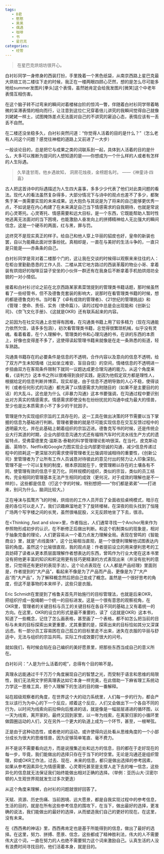 ```yaml
---
tags:
   - B君
   - 憨憨
   - 黑黑
   - 偶遇
   - 咖啡
   - 书
   - 星巴克
categories:
   - 经管
---
```


> 在星巴克烘焙坊很开心。



白衬衫同学一身修身的西装打扮，手里挽着一个黑色纸袋，从南京西路上星巴克最大烘焙工坊二楼往下走的时候，我正在一楼两眼四顾心茫然，想的是怎么尽可能多地给summer发图片[拳头]这个表情，虽然她肯定会给我发图片[微笑]这个中老年表情互相伤害。

在这个脑子转不过弯来的瞬间对着楼梯台阶的惊鸿一瞥，伴随着白衬衫同学带着略微的呆滞表情的相向而行，让注意到这位仁兄穿着倍儿讲究的我瞬间觉得自己就像刘姥姥一样土，试图掩饰差点无法面对自己的不讲究的窘迫心态，表情应该有一丢丢不自然。

在二楼还没坐稳多久，白衬衫突然问道：“你觉得人活着的目的是什么？”（怎么老有人问这个问题？感觉往神棍的道路上又前进了一大步）

一般谈论目的，总是把它与成果之类的词联系到一起，具体到人活着的目的是什么，大多可以推断为提问的人想知道的是——你想成为一个什么样的人或者有怎样的人生际遇。

> 久旱逢甘雨，他乡遇故知，
  洞房花烛夜，金榜题名时。
                                     ——《神童诗·四喜》

古人把这首诗中的际遇描述为人生四大喜事，多多少少代表了他们对此类问题的看法。现代人的看法虽然复杂得多，大部分情况下与诗中的观点也差不了多少，都聚焦于某一类需要实现的未来成果。远大抱负与其说是为了将来的自己能够更优秀一点，不如说是在内心构建了在未来满足自己当下情感需求的自我期待，也就是常说的心灵寄托。心灵寄托、情感需要和远大目标，是一个东西，它既能帮助人暂时性地逃离无法面对的当下困境，也能激励人奋发向上的拼搏精神给人无比强大的瞬间信念，这是一个硬币的两面，红与黑，罪与罚。

这终究不是现实真正的样子。给自己和他人穿上华丽的貂皮也好，皇帝的新装也罢，自以为能藉此面对世事纷扰。真相却是，一直在与美好的生活斗争的，一直只是只能是——赤条条的自己。

白衬衫同学是背对着二楼那个门的，这让我在交谈的时候得以观察来来往往的人：在柜台里勤勤恳恳的工作人员、二楼从其它地方路过的西装革履的物业小哥、拿着装有烘焙好的咖啡豆袋子安坐的小伙伴一群还有在我身后不断拿着手机拍烘焙坊全貌的一对小情侣。

接着和白衬衫讨论之前在北京西路某家素菜馆提到的管理类书籍话题，那时候虽然看了一些经管书，但不及德鲁克套装的影响大，说那时在看管理类书籍的时候，想的都是德鲁克的书。当时看了《卓有成效的管理者》、《21世纪的管理挑战》和《管理：使命、责任、实务（使命篇）》，读的过程中总是会出现能和《创新公司》、《奈飞文化手册》、《这就是OKR》还有<How Google Works>联系起来的内容。

之前因为在社交沟通上总觉得有困难，在沟通类书籍上用了较多精力（现在沟通能力依然欠佳，请多多包涵），初次看管理类书籍，总觉得很繁琐机械，似乎没有灵魂。看着看着，在个人理解中，管理类的书和心理沟通的书，在讲的东西的本质上，好像也变得差不多了，这使得读起管理书籍来就像是在走一条熟悉的街道，轻车熟路。

沟通类书籍存在的必要条件是信息的不透明，合作内容以及意向的信息不透明，给了双方产生未知情绪（比如坐立难安、盲目自信）的空间，情绪信息的不透明进一步扭曲双方在客观条件限制下就同一议题达成更合理沟通的能力。从这个角度来看，《谈判力》这本书之所以很难得到良好实践，是因为他假定双方都是理性人，根据给定的信息判断并博弈。现实却是，由于信息不透明导致的人心不稳，使得谈判（或者任何形式的沟通）都充满了以情感需求为附随目的（如果不是主要目的的话）的大乱斗。这也是为什么《非暴力沟通》这本书要强调，在沟通过程中要识别出对方真实的情感需求。情感需求即使没有在纷纷扰扰的沟通中成为最大的怪兽，至少也是比本质需求小不了多少的干扰因子。

管理是作为实现组织宗旨的工具存在的，这一工具在做出决策的环节需要以当下掌握的信息为基础进行判断。管理者要做的就是尽可能实现信息在交互反馈过程中的透明最大化，并在此基础上朝着组织的宗旨迈进。德鲁克写书的时候，还是传统企业大行其道的时期，企业内部信息沟通方式还有福特汽车时代流水线生产方式的遗留特点，受弗雷德里克·温斯洛·泰勒的科学管理理论影响很深。在当代，皮克斯动画、英特尔、Netflix和Google力图实现企业内部更坦诚的沟通，减少信息传递过程中的损耗这一更深层次的需求使得管理者无比强调坦诚相待的重要性，《创新公司》里管理者为了让所有工作人员诚恳对待彼此的意见付出的努力让人印象深刻。管理不是一个可以复制的制度，根本原因就在于，使管理赖以存在的土壤各有不同，使管理有效的信息千变万化。同样规模的组织，类似的宗旨，类似的员工结构，完全相同的管理基本无法产生相同的成效（更何况，对于成效的理解也是不一样的）。这些都是信息（打这个字的时候，特别想把——“你们都是弟弟”——打进来，别问为什么，脑洞比较大。）

正在唾沫与孤鹜齐飞的时候，烘焙坊的工作人员开启了全面收拾桌椅模式，暗示在座的各位可以走人了。我们识趣麻溜地走下了旋转楼梯，在深夜的街头找到了恒隆广场两个写字楼之间的长凳，虽然很咯屁股，义无反顾地坐了下去，很凉。

在<Thinking ,fast and slow>里，作者指出，人们通常寻找一个Anchor用来作为参照物形成初步的认识，在不断修正后做出判断。和这个机制类似的现象是，相对于抽象完备的理论，人们更容易从一个着力点发力理解全局。表现在曾鸣的《智能商业》里，就是“点线面体”，这个比喻相当直观，是一个很便利理解他试图表达内容的角度。虽然这个比喻很直观，我的观点是：作者提前设立的用来便利思考的工具妨碍了读者从更本质层面理解作者想表达的东西，曾鸣作为行业大佬在这本书里没有把他更丰富的知识和积淀用更有技巧更精湛的方式表现出来（并没有批判的意思，只觉得还有更好的表现手法）。这个论点表现在《人人都是产品经理》里面则是，作者提到的“大产品”，看起来不像是为了产品而产品，更像是为了“大产品”而“大产品”，为了解释概念然后把自己变成了概念。虽然是一个很好思考的角度，但这不是事物的本来样子，这些只是衣服。

Eric Schmidt在<How Google Works>里提到了格鲁夫首先开始施行的目标管理法，也就是后来OKR，把组织拧成一股绳朝一个统一的目标进发。这是一个很有意思的观察视角，在OKR里，管理者的关键目标与员工的关键目标在各自不同的基础上又有着统一的方向。在这里，OKR的设立的形式是最不重要的，读了《这就是OKR》这本书，知道了一些概念，记住了怎么画表格，甚至画了一个表格，都不如怎么把当前的目标与未来的目标探索出来更重要，尤其重要的是，探索出来的目标恰如其分又深谋远虑。有一部分员工容易困在自己孤立的目标里走不出来，迷失在衣服的华丽与舒适中，无法与组织的宗旨共鸣，实际工作成效要打很大的问号。

就如我们，有时候会陷在自己编织的美好愿景里，把那些东西当成自己的意义所在。

白衬衫问：“人是为什么活着的呢”，总得有个目的嘛不是。

真理永远能通过千千万万个角度展现自己的智慧之光，而受制于语言和思维的局限性，我们无法用文字把真理表达如它本身一样完美，在此借助一下麻省理工系统动力学这一思维工具，把个人理解下的生活的目的做一番解释。

站在超级观察者的角度，在世界这个大的动力系统里，人们每一步的行为，都会产生以该行为为中心的下一个反应，顺着这个反应，人们又会做出下一个各自不同的行为，以时间为线索向前拉伸向后推进的话，就是像是一幅层层递进的循环图，以一天为线索，离开家的，最终又回到家里，以一年为线索，在离家归家的小循环里做圆圈运动的人们，又在另外一个更大的轨道上成为一个环节，甚至，一根琴弦。

正是由于这种动态性，或者绝对的运动，或许使得向远处看从思维角度的一个小部分成长为很大的思维怪兽，因为足够简单笔直、毫不费力。

并不是说不需要看向远方，而是说搜集近处和远方的信息，目的都在于走好现在的每一步，毕竟，我们能做出的选择只存在于当下的时空里。无论是沟通还是组织管理，抑或OKR工作法，过去、现在、未来的信息，都只是做出选择的参考因素，如果从参考因素异化为情感需要、心灵寄托甚至是支撑人走下去的唯一信念，这些异化的信息就无法保证我们始终能做出相对正确的选择。（举例：亚历山大·汉密尔顿的人生观世界观就发生过多次更迭）

从这个角度来理解，白衬衫的问题就很好回答了。

天赋、资源、历史伤痛、当前困境、远大愿景，都是自我实现过程中的参考信息，生活的目的，就是在所有这些参考信息的围攻下，在当下，做出最好的选择，更准确的说法，我们能做出的最好的选择，从而塑造我们自己的更好的现在。在这里，没有未来。

在《西西弗的神话》里，西西弗肯定也是基于所能得到的信息，做出了最好的选择。在这里，努力、拼搏、愿景、信念，这些都成了精神胜利法，伟大的人不需要伟大这个词，一直在努力的人也绝不需要努力这个词来激励自己。认真生活的人没有浪费时间寻找目的，他们活着本身，就是目的。
